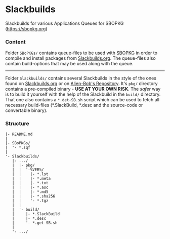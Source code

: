 Slackbuilds
===========

Slackbuilds for various Applications
Queues for SBOPKG (https://sbopkg.org)


### Content

Folder `SBoPKGs/` contains queue-files to be used with [SBOPKG](https://sbopkg.org) in order to compile and install packages from [Slackbuilds.org](https://slackbuilds.org). The queue-files also contain build-options that may be used along with the queue.

- - -

Folder `Slackbuilds/` contains several Slackbuilds in the style of the ones found on [Slackbuilds.org](https://slackbuilds.org) or on [Alien-Bob's Repository](http://www.slackware.com/~alien/slackbuilds/).
It's `pkg/` directory contains a pre-compiled binary - **USE AT YOUR OWN RISK**.
The *safer* way is to build it yourself with the help of the Slackbuild in the `build/` directory. That one also contains a `*.det-SB.sh` script which can be used to fetch all necessary build-files (\*.SlackBuild, \*.desc and the source-code or convertable binary).


### Structure
```
|- README.md
|
|- SBoPKGs/
|  '- *.sqf
|
'- Slackbuilds/
   |- .../
   |  |- pkg/
   |  |  '-%VER%/
   |  |    |- *.lst
   |  |    |- *.meta
   |  |    |- *.txt
   |  |    |- *.asc
   |  |    |- *.md5
   |  |    |- *.sha256
   |  |    '- *.tgz
   |  |
   |  '- build/
   |     |- *.SlackBuild
   |     |- *.desc
   |     '- *.get-SB.sh
   |
   '- .../
```
